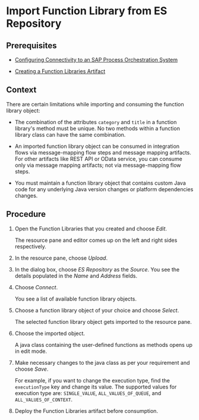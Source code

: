 <!-- loiod6e758578666417e9c73a043315a9775 -->

# Import Function Library from ES Repository



<a name="loiod6e758578666417e9c73a043315a9775__prereq_kjm_4zv_4xb"/>

## Prerequisites

-   [Configuring Connectivity to an SAP Process Orchestration System](IntegrationSettings/configuring-connectivity-to-an-sap-process-orchestration-system-8c36fd2.md)

-   [Creating a Function Libraries Artifact](creating-a-function-libraries-artifact-950b897.md)




<a name="loiod6e758578666417e9c73a043315a9775__context_md3_fqw_pxb"/>

## Context

There are certain limitations while importing and consuming the function library object:

-   The combination of the attributes `category` and `title` in a function library's method must be unique. No two methods within a function library class can have the same combination.

-   An imported function library object can be consumed in integration flows via message-mapping flow steps and message mapping artifacts. For other artifacts like REST API or OData service, you can consume only via message mapping artifacts; not via message-mapping flow steps.

-   You must maintain a function library object that contains custom Java code for any underlying Java version changes or platform dependencies changes.




## Procedure

1.  Open the Function Libraries that you created and choose *Edit*.

    The resource pane and editor comes up on the left and right sides respectively.

2.  In the resource pane, choose *Upload*.

3.  In the dialog box, choose *ES Repository* as the *Source*. You see the details populated in the *Name* and *Address* fields.

4.  Choose *Connect*.

    You see a list of available function library objects.

5.  Choose a function library object of your choice and choose *Select*.

    The selected function library object gets imported to the resource pane.

6.  Choose the imported object.

    A java class containing the user-defined functions as methods opens up in edit mode.

7.  Make necessary changes to the java class as per your requirement and choose *Save*.

    For example, if you want to change the execution type, find the `executionType` key and change its value. The supported values for execution type are: `SINGLE_VALUE`, `ALL_VALUES_OF_QUEUE`, and `ALL_VALUES_OF_CONTEXT`.

8.  Deploy the Function Libraries artifact before consumption.


